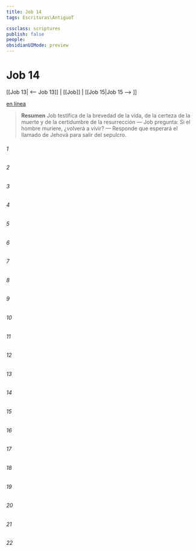 ```yaml
---
title: Job 14
tags: Escrituras\AntiguoT

cssclass: scriptures
publish: false
people:
obsidianUIMode: preview
---
```


# Job 14
[[Job 13| <-- Job 13]] | [[Job]] | [[Job 15|Job 15 --> ]]

[en línea](https://churchofjesuschrist.org/study/scriptures/ot/job/14?lang=spa)

> __Resumen__
Job testifica de la brevedad de la vida, de la certeza de la muerte y de la certidumbre de la resurrección — Job pregunta: Si el hombre muriere, ¿volverá a vivir? — Responde que esperará el llamado de Jehová para salir del sepulcro.

###### 1 


###### 2 


###### 3 


###### 4 


###### 5 


###### 6 


###### 7 


###### 8 


###### 9 


###### 10 


###### 11 


###### 12 


###### 13 


###### 14 


###### 15 


###### 16 


###### 17 


###### 18 


###### 19 


###### 20 


###### 21 


###### 22 


